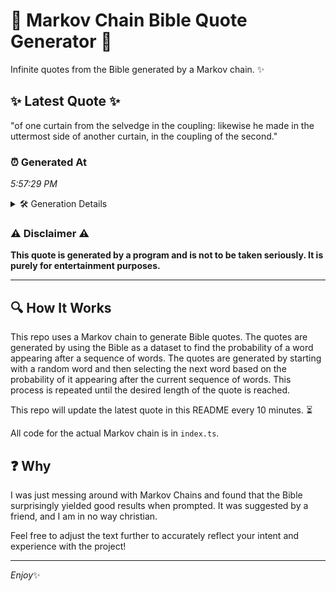 # 📖 Markov Chain Bible Quote Generator 📖

Infinite quotes from the Bible generated by a Markov chain. ✨

## ✨ Latest Quote ✨
"of one curtain from the selvedge in the coupling: likewise he made in the uttermost side of another curtain, in the coupling of the second."

### ⏰ Generated At
*5:57:29 PM*

<details>
    <summary>🛠️ Generation Details</summary>
    <p>
        <strong>🌱 Seed:</strong> of<br>
        <strong>🔄 Iterations:</strong> 24<br>
        <strong>📜 Context History:</strong><br>[ of ]: one<br>[ of, one ]: curtain<br>[ of, one, curtain ]: from<br>[ of, one, curtain, from ]: the<br>[ of, one, curtain, from, the ]: selvedge<br>[ of, one, curtain, from, the, selvedge ]: in<br>[ one, curtain, from, the, selvedge, in ]: the<br>[ curtain, from, the, selvedge, in, the ]: coupling:<br>[ from, the, selvedge, in, the, coupling: ]: likewise<br>[ the, selvedge, in, the, coupling:, likewise ]: he<br>[ selvedge, in, the, coupling:, likewise, he ]: made<br>[ in, the, coupling:, likewise, he, made ]: in<br>[ the, coupling:, likewise, he, made, in ]: the<br>[ coupling:, likewise, he, made, in, the ]: uttermost<br>[ likewise, he, made, in, the, uttermost ]: side<br>[ he, made, in, the, uttermost, side ]: of<br>[ made, in, the, uttermost, side, of ]: another<br>[ in, the, uttermost, side, of, another ]: curtain,<br>[ the, uttermost, side, of, another, curtain, ]: in<br>[ uttermost, side, of, another, curtain,, in ]: the<br>[ side, of, another, curtain,, in, the ]: coupling<br>[ of, another, curtain,, in, the, coupling ]: of<br>[ another, curtain,, in, the, coupling, of ]: the<br>[ curtain,, in, the, coupling, of, the ]: second.<br>
    </p>
</details>

### ⚠️ Disclaimer ⚠️
**This quote is generated by a program and is not to be taken seriously. It is purely for entertainment purposes.**

---

## 🔍 How It Works

This repo uses a Markov chain to generate Bible quotes. The quotes are generated by using the Bible as a dataset to find the probability of a word appearing after a sequence of words. The quotes are generated by starting with a random word and then selecting the next word based on the probability of it appearing after the current sequence of words. This process is repeated until the desired length of the quote is reached.

This repo will update the latest quote in this README every 10 minutes. ⏳

All code for the actual Markov chain is in `index.ts`.

## ❓ Why

I was just messing around with Markov Chains and found that the Bible surprisingly yielded good results when prompted. 
It was suggested by a friend, and I am in no way christian.

Feel free to adjust the text further to accurately reflect your intent and experience with the project!

---

*Enjoy*✨
